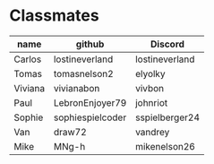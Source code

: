 # Classmates

|   name  |      github      |    Discord     |
| ------- | ---------------- | -------------- |
| Carlos  | lostineverland   | lostineverland |
| Tomas   | tomasnelson2     | elyolky        |
| Viviana | vivianabon       | vivbon         |
| Paul    | LebronEnjoyer79  | johnriot       |
| Sophie  | sophiespielcoder | sspielberger24 |
| Van     | draw72           | vandrey        |
| Mike    | MNg-h            | mikenelson26   |